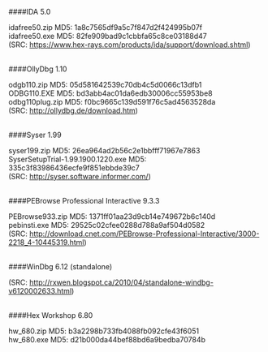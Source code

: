 ####IDA 5.0

idafree50.zip     MD5: 1a8c7565df9a5c7f847d2f424995b07f<br>
idafree50.exe     MD5: 82fe909bad9c1cbbfa65c8ce03188d47<br>
(SRC: https://www.hex-rays.com/products/ida/support/download.shtml)<br><br>

####OllyDbg 1.10

odgb110.zip       MD5: 05d581642539c70db4c5d0066c13dfb1<br>
ODBG110.EXE       MD5: bd3abb4ac01da6edb30006cc55953be8<br>
odbg110plug.zip   MD5: f0bc9665c139d591f76c5ad4563528da<br>
(SRC: http://ollydbg.de/download.htm)<br><br>

####Syser 1.99

syser199.zip      MD5: 26ea964ad2b56c2e1bbfff71967e7863<br>
SyserSetupTrial-1.99.1900.1220.exe    MD5: 335c3f83986436ecfe9f851ebbde39c7<br>
(SRC: http://syser.software.informer.com/)<br><br>

####PEBrowse Professional Interactive 9.3.3

PEBrowse933.zip   MD5: 1371ff01aa23d9cb14e749672b6c140d<br>
pebinsti.exe      MD5: 29525c02cfee0288d788a9af504d0582<br>
(SRC: http://download.cnet.com/PEBrowse-Professional-Interactive/3000-2218_4-10445319.html)<br><br>

####WinDbg 6.12 (standalone)

(SRC: http://rxwen.blogspot.ca/2010/04/standalone-windbg-v6120002633.html)<br><br>

####Hex Workshop 6.80

hw_680.zip        MD5: b3a2298b733fb4088fb092cfe43f6051<br>
hw_680.exe        MD5: d21b000da44bef88bd6a9bedba70784b<br>
